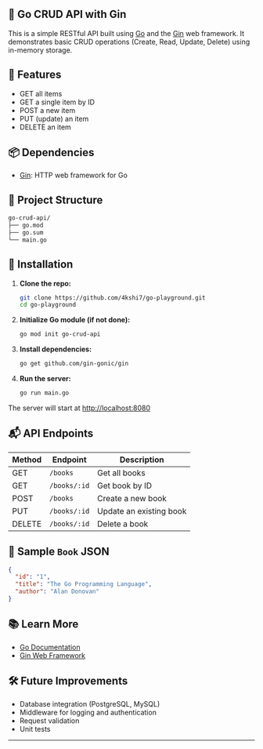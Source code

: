 ## 📘 Go CRUD API with Gin

This is a simple RESTful API built using [Go](https://golang.org/) and the [Gin](https://github.com/gin-gonic/gin) web framework. It demonstrates basic CRUD operations (Create, Read, Update, Delete) using in-memory storage.

## 🚀 Features

- GET all items
- GET a single item by ID
- POST a new item
- PUT (update) an item
- DELETE an item

## 📦 Dependencies

- [Gin](https://github.com/gin-gonic/gin): HTTP web framework for Go

## 📁 Project Structure

```bash
go-crud-api/
├── go.mod
├── go.sum
└── main.go
````

## 🔧 Installation

1. **Clone the repo:**

   ```bash
   git clone https://github.com/4kshi7/go-playground.git
   cd go-playground
   ```

2. **Initialize Go module (if not done):**

   ```bash
   go mod init go-crud-api
   ```

3. **Install dependencies:**

   ```bash
   go get github.com/gin-gonic/gin
   ```

4. **Run the server:**

   ```bash
   go run main.go
   ```

The server will start at [http://localhost:8080](http://localhost:8080)

## 📬 API Endpoints

| Method | Endpoint     | Description             |
| ------ | ------------ | ----------------------- |
| GET    | `/books`     | Get all books           |
| GET    | `/books/:id` | Get book by ID          |
| POST   | `/books`     | Create a new book       |
| PUT    | `/books/:id` | Update an existing book |
| DELETE | `/books/:id` | Delete a book           |

## 📄 Sample `Book` JSON

```json
{
  "id": "1",
  "title": "The Go Programming Language",
  "author": "Alan Donovan"
}
```

## 📚 Learn More

* [Go Documentation](https://golang.org/doc/)
* [Gin Web Framework](https://gin-gonic.com/)

## 🛠️ Future Improvements

* Database integration (PostgreSQL, MySQL)
* Middleware for logging and authentication
* Request validation
* Unit tests

---

